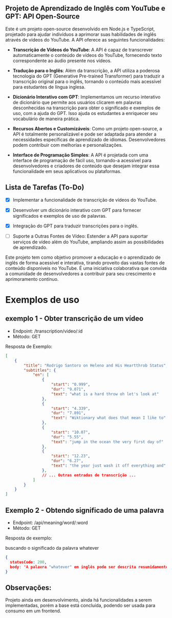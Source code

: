 ## Projeto de Aprendizado de Inglês com YouTube e GPT: API Open-Source

Este é um projeto open-source desenvolvido em Node.js e TypeScript, projetado para ajudar indivíduos a aprimorar suas habilidades de inglês através de vídeos do YouTube. A API oferece as seguintes funcionalidades:

- **Transcrição de Vídeos do YouTube**: A API é capaz de transcrever automaticamente o conteúdo de vídeos do YouTube, fornecendo texto correspondente ao áudio presente nos vídeos.

- **Tradução para o Inglês**: Além da transcrição, a API utiliza a poderosa tecnologia do GPT (Generative Pre-trained Transformer) para traduzir a transcrição original para o inglês, tornando o conteúdo mais acessível para estudantes de língua inglesa.

- **Dicionário Interativo com GPT**: Implementamos um recurso interativo de dicionário que permite aos usuários clicarem em palavras desconhecidas na transcrição para obter o significado e exemplos de uso, com a ajuda do GPT. Isso ajuda os estudantes a enriquecer seu vocabulário de maneira prática.

- **Recursos Abertos e Customizáveis**: Como um projeto open-source, a API é totalmente personalizável e pode ser adaptada para atender a necessidades específicas de aprendizado de idiomas. Desenvolvedores podem contribuir com melhorias e personalizações.

- **Interface de Programação Simples**: A API é projetada com uma interface de programação de fácil uso, tornando-a acessível para desenvolvedores e criadores de conteúdo que desejam integrar essa funcionalidade em seus aplicativos ou plataformas.

## Lista de Tarefas (To-Do)

- [x] Implementar a funcionalidade de transcrição de vídeos do YouTube.
- [x] Desenvolver um dicionário interativo com GPT para fornecer significados e exemplos de uso de palavras.
- [x] Integração do GPT para traduzir transcrições para o inglês.
- [ ] Suporte a Outras Fontes de Vídeo: Estender a API para suportar serviços de vídeo além do YouTube, ampliando assim as possibilidades de aprendizado.


Este projeto tem como objetivo promover a educação e o aprendizado de inglês de forma acessível e interativa, tirando proveito das vastas fontes de conteúdo disponíveis no YouTube. É uma iniciativa colaborativa que convida a comunidade de desenvolvedores a contribuir para seu crescimento e aprimoramento contínuo.

# Exemplos de uso

## exemplo 1 - Obter transcrição de um vídeo

- Endpoint: /transcription/video/:id
- Método: GET

Resposta de Exemplo:

```json
[
    {
        "title": "Rodrigo Santoro on Heleno and His Heartthrob Status",
        "subtitles": {
            "en": [
                {
                    "start": "0.999",
                    "dur": "9.071",
                    "text": "what is a hard throw oh let's look at"
                },
                {
                    "start": "4.339",
                    "dur": "7.891",
                    "text": "Wiktionary what does that mean I like to"
                },
                {
                    "start": "10.07",
                    "dur": "5.55",
                    "text": "jump in the ocean the very first day of"
                },
                {
                    "start": "12.23",
                    "dur": "6.27",
                    "text": "the year just wash it off everything and"
                },
                // ... Outras entradas de transcrição ...
            ]
        }
    }
]
```

## Exemplo 2 - Obtendo significado de uma palavra

- Endpoint: /api/meaning/word/:word
- Método: GET

Resposta de exemplo: 

buscando o significado da palavra whatever

```json
{
  statusCode: 200,
  body: 'A palavra "whatever" em inglês pode ser descrita resumidamente como uma expressão usada para indicar indiferença, desinteresse ou para deixar uma decisão ou escolha em aberto.'
}

```

## Observações:

Projeto ainda em desenvolvimento, ainda há funcionalidades a serem implementadas, porém a base está concluída, podendo ser usada para consumo em um frontend.